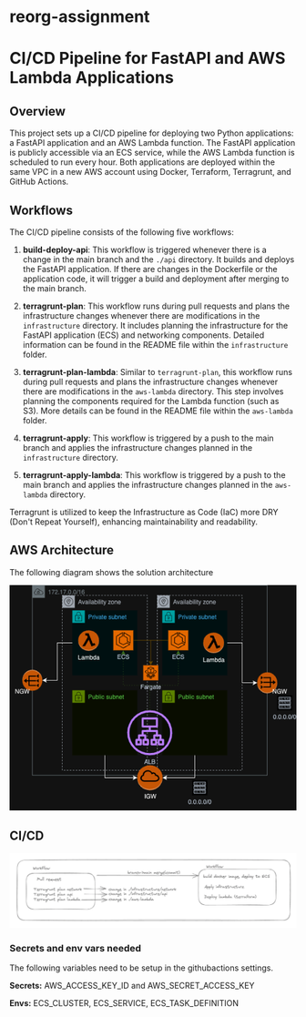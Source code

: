 # reorg-assignment

# CI/CD Pipeline for FastAPI and AWS Lambda Applications

## Overview
This project sets up a CI/CD pipeline for deploying two Python applications: a FastAPI application and an AWS Lambda function. The FastAPI application is publicly accessible via an ECS service, while the AWS Lambda function is scheduled to run every hour. Both applications are deployed within the same VPC in a new AWS account using Docker, Terraform, Terragrunt, and GitHub Actions.

## Workflows
The CI/CD pipeline consists of the following five workflows:

1. **build-deploy-api**: This workflow is triggered whenever there is a change in the main branch and the `./api` directory. It builds and deploys the FastAPI application. If there are changes in the Dockerfile or the application code, it will trigger a build and deployment after merging to the main branch.

2. **terragrunt-plan**: This workflow runs during pull requests and plans the infrastructure changes whenever there are modifications in the `infrastructure` directory. It includes planning the infrastructure for the FastAPI application (ECS) and networking components. Detailed information can be found in the README file within the `infrastructure` folder.

3. **terragrunt-plan-lambda**: Similar to `terragrunt-plan`, this workflow runs during pull requests and plans the infrastructure changes whenever there are modifications in the `aws-lambda` directory. This step involves planning the components required for the Lambda function (such as S3). More details can be found in the README file within the `aws-lambda` folder.

4. **terragrunt-apply**: This workflow is triggered by a push to the main branch and applies the infrastructure changes planned in the `infrastructure` directory. 

5. **terragrunt-apply-lambda**: This workflow is triggered by a push to the main branch and applies the infrastructure changes planned in the `aws-lambda` directory.

Terragrunt is utilized to keep the Infrastructure as Code (IaC) more DRY (Don't Repeat Yourself), enhancing maintainability and readability.

## AWS Architecture

The following diagram shows the solution architecture

![diagram](reorg.drawio.png)


## CI/CD

![diagram](CICD.png)

### Secrets and env vars needed

The following variables need to be setup in the githubactions settings.

**Secrets:** AWS_ACCESS_KEY_ID and AWS_SECRET_ACCESS_KEY

**Envs:** ECS_CLUSTER, ECS_SERVICE, ECS_TASK_DEFINITION